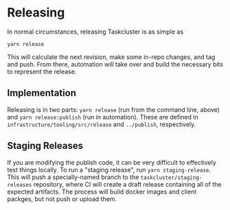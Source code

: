 # Releasing

In normal circumstances, releasing Taskcluster is as simple as

```shell
yarn release
```

This will calculate the next revision, make some in-repo changes, and tag and push.
From there, automation will take over and build the necessary bits to represent the release.

## Implementation

Releasing is in two parts: `yarn release` (run from the command line, above) and `yarn release:publish` (run in automation).
These are defined in `infrastructure/tooling/src/release` and `../publish`, respectively.

## Staging Releases

If you are modifying the publish code, it can be very difficult to effectively test things locally.
To run a "staging release", run `yarn staging-release`.
This will push a specially-named branch to the `taskcluster/staging-releases` repository, where CI will create a draft release containing all of the expected artifacts.
The process will build docker images and client packges, but not push or upload them.
